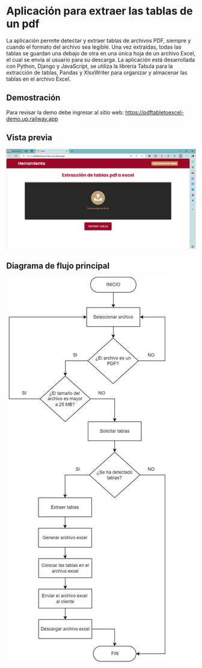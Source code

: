 # Aplicación para extraer las tablas de un pdf
La aplicación permite detectar y extraer tablas de archivos PDF, siempre y cuando el formato del archivo sea legible. Una vez extraídas, todas las tablas se guardan una debajo de otra en una única hoja de un archivo Excel, el cual se envía al usuario para su descarga. La aplicación está desarrollada con Python, Django y JavaScript, se utiliza la librería Tabula para la extracción de tablas, Pandas y XlsxWriter para organizar y almacenar las tablas en el archivo Excel.

## Demostración

Para revisar la demo debe ingresar al sitio web: https://pdftabletoexcel-demo.up.railway.app

## Vista previa

![](https://github.com/JeffersonCuji96/pdftabletoexcel/blob/master/vista-previa.png)

## Diagrama de flujo principal

![](https://github.com/JeffersonCuji96/pdftabletoexcel/blob/master/diagrama-flujo.png)
